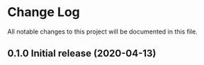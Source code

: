 # Change Log

All notable changes to this project will be documented in this file.

## 0.1.0 Initial release (2020-04-13)